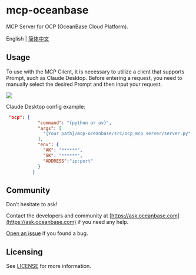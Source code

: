 # mcp-oceanbase

MCP Server for OCP (OceanBase Cloud Platform).

English | [简体中文](ocp_mcp_server_CN.md)

## Usage

To use with the MCP Client, it is necessary to utilize a client that supports Prompt, such as Claude Desktop. Before entering a request, you need to manually select the desired Prompt and then input your request.

![](../src/ocp_mcp_server/assets/ocp_claude.jpg)

Claude Desktop config  example:

```json
 "ocp": {
            "command": "{python or uv}",
            "args": [
              "{Your path}/mcp-oceanbase/src/ocp_mcp_server/server.py"
            ],
            "env": {
              "AK": "******",
              "SK": "******",
              "ADDRESS":"ip:port"
            }
          }
```

## Community

Don’t hesitate to ask!

Contact the developers and community at [https://ask.oceanbase.com](https://ask.oceanbase.com) if you need any help.

[Open an issue](https://github.com/oceanbase/mcp-oceanbase/issues) if you found a bug.

## Licensing

See [LICENSE](LICENSE) for more information.